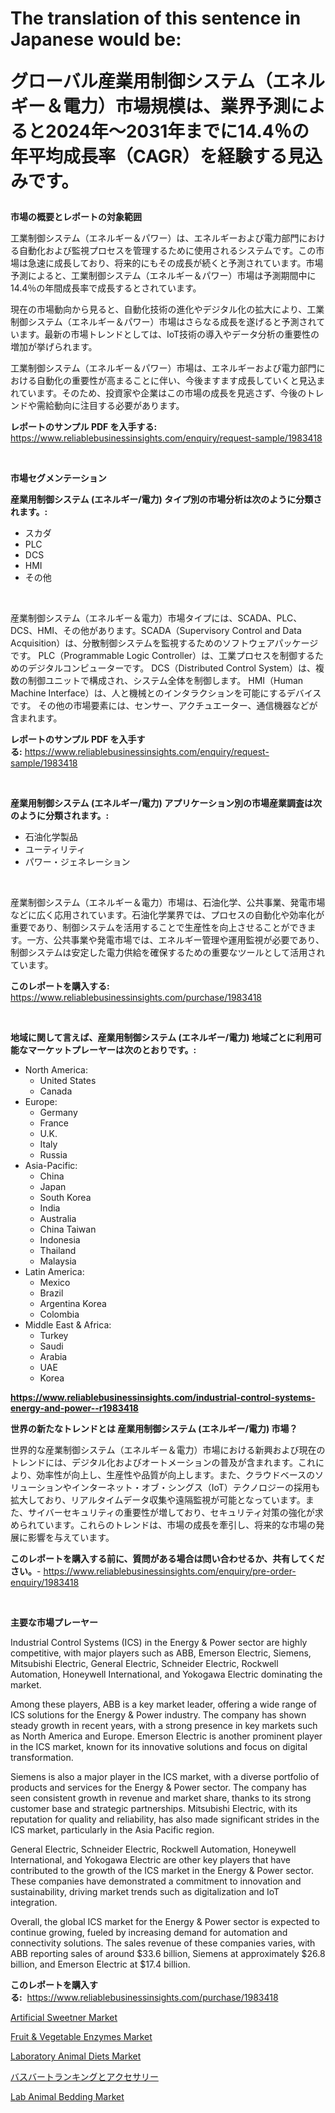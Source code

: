 <p><h1>The translation of this sentence in Japanese would be:

グローバル産業用制御システム（エネルギー＆電力）市場規模は、業界予測によると2024年〜2031年までに14.4％の年平均成長率（CAGR）を経験する見込みです。</h1></p><p><strong>市場の概要とレポートの対象範囲</strong></p>
<p><p>工業制御システム（エネルギー＆パワー）は、エネルギーおよび電力部門における自動化および監視プロセスを管理するために使用されるシステムです。この市場は急速に成長しており、将来的にもその成長が続くと予測されています。市場予測によると、工業制御システム（エネルギー＆パワー）市場は予測期間中に14.4％の年間成長率で成長するとされています。</p><p>現在の市場動向から見ると、自動化技術の進化やデジタル化の拡大により、工業制御システム（エネルギー＆パワー）市場はさらなる成長を遂げると予測されています。最新の市場トレンドとしては、IoT技術の導入やデータ分析の重要性の増加が挙げられます。</p><p>工業制御システム（エネルギー＆パワー）市場は、エネルギーおよび電力部門における自動化の重要性が高まることに伴い、今後ますます成長していくと見込まれています。そのため、投資家や企業はこの市場の成長を見逃さず、今後のトレンドや需給動向に注目する必要があります。</p></p>
<p><strong>レポートのサンプル PDF を入手する:</strong> <a href="https://www.reliablebusinessinsights.com/enquiry/request-sample/1983418">https://www.reliablebusinessinsights.com/enquiry/request-sample/1983418</a></p>
<p>&nbsp;</p>
<p><strong>市場セグメンテーション</strong></p>
<p><strong>産業用制御システム (エネルギー/電力) タイプ別の市場分析は次のように分類されます。:</strong></p>
<p><ul><li>スカダ</li><li>PLC</li><li>DCS</li><li>HMI</li><li>その他</li></ul></p>
<p>&nbsp;</p>
<p><p>産業制御システム（エネルギー＆電力）市場タイプには、SCADA、PLC、DCS、HMI、その他があります。SCADA（Supervisory Control and Data Acquisition）は、分散制御システムを監視するためのソフトウェアパッケージです。 PLC（Programmable Logic Controller）は、工業プロセスを制御するためのデジタルコンピューターです。 DCS（Distributed Control System）は、複数の制御ユニットで構成され、システム全体を制御します。 HMI（Human Machine Interface）は、人と機械とのインタラクションを可能にするデバイスです。 その他の市場要素には、センサー、アクチュエーター、通信機器などが含まれます。</p></p>
<p><strong>レポートのサンプル PDF を入手する:</strong>&nbsp;<a href="https://www.reliablebusinessinsights.com/enquiry/request-sample/1983418">https://www.reliablebusinessinsights.com/enquiry/request-sample/1983418</a></p>
<p>&nbsp;</p>
<p><strong> 産業用制御システム (エネルギー/電力) アプリケーション別の市場産業調査は次のように分類されます。:</strong></p>
<p><ul><li>石油化学製品</li><li>ユーティリティ</li><li>パワー・ジェネレーション</li></ul></p>
<p>&nbsp;</p>
<p><p>産業制御システム（エネルギー＆電力）市場は、石油化学、公共事業、発電市場などに広く応用されています。石油化学業界では、プロセスの自動化や効率化が重要であり、制御システムを活用することで生産性を向上させることができます。一方、公共事業や発電市場では、エネルギー管理や運用監視が必要であり、制御システムは安定した電力供給を確保するための重要なツールとして活用されています。</p></p>
<p><strong>このレポートを購入する:</strong>&nbsp; <a href="https://www.reliablebusinessinsights.com/purchase/1983418">https://www.reliablebusinessinsights.com/purchase/1983418</a></p>
<p>&nbsp;</p>
<p><strong>地域に関して言えば、産業用制御システム (エネルギー/電力) 地域ごとに利用可能なマーケットプレーヤーは次のとおりです。:</strong></p>
<p><ul>
    <li>
        North America:
        <ul>
            <li>United States</li>
            <li>Canada</li>
        </ul>
    </li>
    <li>
        Europe:
        <ul>
            <li>Germany</li>
            <li>France</li>
            <li>U.K.</li>
            <li>Italy</li>
            <li>Russia</li>
        </ul>
    </li>
    <li>
        Asia-Pacific:
        <ul>
            <li>China</li>
            <li>Japan</li>
            <li>South Korea</li>
            <li>India</li>
            <li>Australia</li>
            <li>China Taiwan</li>
            <li>Indonesia</li>
            <li>Thailand</li>
            <li>Malaysia</li>
        </ul>
    </li>
    <li>
        Latin America:
        <ul>
            <li>Mexico</li>
            <li>Brazil</li>
            <li>Argentina Korea</li>
            <li>Colombia</li>
        </ul>
    </li>
    <li>
        Middle East & Africa:
        <ul>
            <li>Turkey</li>
            <li>Saudi</li>
            <li>Arabia</li>
            <li>UAE</li>
            <li>Korea</li>
        </ul>
    </li>
    </ul></p>
<p><strong><a href="https://www.reliablebusinessinsights.com/industrial-control-systems-energy-and-power--r1983418">https://www.reliablebusinessinsights.com/industrial-control-systems-energy-and-power--r1983418</a></strong>&nbsp;</p>
<p><strong>世界の新たなトレンドとは 産業用制御システム (エネルギー/電力) 市場？</strong></p>
<p><p>世界的な産業制御システム（エネルギー＆電力）市場における新興および現在のトレンドには、デジタル化およびオートメーションの普及が含まれます。これにより、効率性が向上し、生産性や品質が向上します。また、クラウドベースのソリューションやインターネット・オブ・シングス（IoT）テクノロジーの採用も拡大しており、リアルタイムデータ収集や遠隔監視が可能となっています。また、サイバーセキュリティの重要性が増しており、セキュリティ対策の強化が求められています。これらのトレンドは、市場の成長を牽引し、将来的な市場の発展に影響を与えています。</p></p>
<p><strong>このレポートを購入する前に、質問がある場合は問い合わせるか、共有してください。</strong>- <a href="https://www.reliablebusinessinsights.com/enquiry/pre-order-enquiry/1983418">https://www.reliablebusinessinsights.com/enquiry/pre-order-enquiry/1983418</a></p>
<p>&nbsp;</p>
<p><strong>主要な市場プレーヤー</strong></p>
<p><p>Industrial Control Systems (ICS) in the Energy & Power sector are highly competitive, with major players such as ABB, Emerson Electric, Siemens, Mitsubishi Electric, General Electric, Schneider Electric, Rockwell Automation, Honeywell International, and Yokogawa Electric dominating the market.</p><p>Among these players, ABB is a key market leader, offering a wide range of ICS solutions for the Energy & Power industry. The company has shown steady growth in recent years, with a strong presence in key markets such as North America and Europe. Emerson Electric is another prominent player in the ICS market, known for its innovative solutions and focus on digital transformation.</p><p>Siemens is also a major player in the ICS market, with a diverse portfolio of products and services for the Energy & Power sector. The company has seen consistent growth in revenue and market share, thanks to its strong customer base and strategic partnerships. Mitsubishi Electric, with its reputation for quality and reliability, has also made significant strides in the ICS market, particularly in the Asia Pacific region.</p><p>General Electric, Schneider Electric, Rockwell Automation, Honeywell International, and Yokogawa Electric are other key players that have contributed to the growth of the ICS market in the Energy & Power sector. These companies have demonstrated a commitment to innovation and sustainability, driving market trends such as digitalization and IoT integration.</p><p>Overall, the global ICS market for the Energy & Power sector is expected to continue growing, fueled by increasing demand for automation and connectivity solutions. The sales revenue of these companies varies, with ABB reporting sales of around $33.6 billion, Siemens at approximately $26.8 billion, and Emerson Electric at $17.4 billion.</p></p>
<p><strong>このレポートを購入する:</strong>&nbsp;&nbsp;<a href="https://www.reliablebusinessinsights.com/purchase/1983418">https://www.reliablebusinessinsights.com/purchase/1983418</a></p>
<p><p><a href="https://issuu.com/reportprime-2/docs/artificial-sweetner-market-size-2030.pptx">Artificial Sweetner Market</a></p><p><a href="https://issuu.com/reportprime-2/docs/fruit-vegetable-enzymes-market-size-2030.pptx">Fruit & Vegetable Enzymes Market</a></p><p><a href="https://github.com/marthawweekle/Market-Research-Report-List-1/blob/main/laboratory-animal-diets-market.md">Laboratory Animal Diets Market</a></p><p><a href="https://github.com/roulaayoub-saad/Market-Research-Report-List-1/blob/main/2622565117709.md">バスバートランキングとアクセサリー</a></p><p><a href="https://github.com/HenrietteMills1/Market-Research-Report-List-1/blob/main/lab-animal-bedding-market.md">Lab Animal Bedding Market</a></p></p>